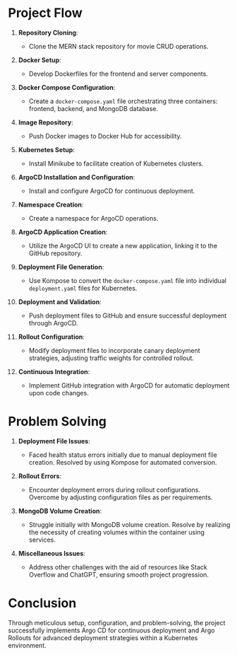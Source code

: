 # Project Flow

1. **Repository Cloning**: 
    - Clone the MERN stack repository for movie CRUD operations.

2. **Docker Setup**:
    - Develop Dockerfiles for the frontend and server components.

3. **Docker Compose Configuration**:
    - Create a `docker-compose.yaml` file orchestrating three containers: frontend, backend, and MongoDB database.

4. **Image Repository**:
    - Push Docker images to Docker Hub for accessibility.

5. **Kubernetes Setup**:
    - Install Minikube to facilitate creation of Kubernetes clusters.

6. **ArgoCD Installation and Configuration**:
    - Install and configure ArgoCD for continuous deployment.

7. **Namespace Creation**:
    - Create a namespace for ArgoCD operations.

8. **ArgoCD Application Creation**:
    - Utilize the ArgoCD UI to create a new application, linking it to the GitHub repository.

9. **Deployment File Generation**:
    - Use Kompose to convert the `docker-compose.yaml` file into individual `deployment.yaml` files for Kubernetes.

10. **Deployment and Validation**:
    - Push deployment files to GitHub and ensure successful deployment through ArgoCD.

11. **Rollout Configuration**:
    - Modify deployment files to incorporate canary deployment strategies, adjusting traffic weights for controlled rollout.

12. **Continuous Integration**:
    - Implement GitHub integration with ArgoCD for automatic deployment upon code changes.

# Problem Solving

1. **Deployment File Issues**:
    - Faced health status errors initially due to manual deployment file creation. Resolved by using Kompose for automated conversion.

2. **Rollout Errors**:
    - Encounter deployment errors during rollout configurations. Overcome by adjusting configuration files as per requirements.

3. **MongoDB Volume Creation**:
    - Struggle initially with MongoDB volume creation. Resolve by realizing the necessity of creating volumes within the container using services.

4. **Miscellaneous Issues**:
    - Address other challenges with the aid of resources like Stack Overflow and ChatGPT, ensuring smooth project progression.

# Conclusion
Through meticulous setup, configuration, and problem-solving, the project successfully implements  Argo CD for continuous deployment and Argo Rollouts for advanced deployment strategies within a Kubernetes environment.
